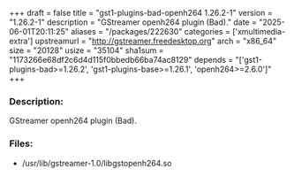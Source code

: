 +++
draft = false
title = "gst1-plugins-bad-openh264 1.26.2-1"
version = "1.26.2-1"
description = "GStreamer openh264 plugin (Bad)."
date = "2025-06-01T20:11:25"
aliases = "/packages/222630"
categories = ['xmultimedia-extra']
upstreamurl = "http://gstreamer.freedesktop.org"
arch = "x86_64"
size = "20128"
usize = "35104"
sha1sum = "1173266e68df2c6d4d115f0bbedb66ba74ac8129"
depends = "['gst1-plugins-bad>=1.26.2', 'gst1-plugins-base>=1.26.1', 'openh264>=2.6.0']"
+++
### Description: 
GStreamer openh264 plugin (Bad).

### Files: 
* /usr/lib/gstreamer-1.0/libgstopenh264.so
